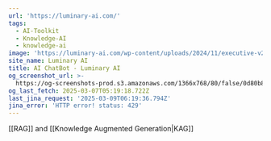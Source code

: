 ```yaml
---
url: 'https://luminary-ai.com/'
tags:
  - AI-Toolkit
  - Knowledge-AI
  - knowledge-ai
image: 'https://luminary-ai.com/wp-content/uploads/2024/11/executive-v2-300.png'
site_name: Luminary AI
title: AI ChatBot - Luminary AI
og_screenshot_url: >-
  https://og-screenshots-prod.s3.amazonaws.com/1366x768/80/false/0d80b887d5c7d8b3f515079c2f3ac78a1870c08f81e98154b5644d3c097ac529.jpeg
og_last_fetch: 2025-03-07T05:19:18.722Z
last_jina_request: '2025-03-09T06:19:36.794Z'
jina_error: 'HTTP error! status: 429'
---
```

[[RAG]] and [[Knowledge Augmented Generation|KAG]] 
